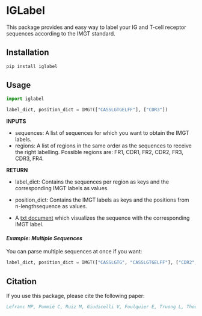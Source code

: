 # IGLabel

This package provides and easy way to label your IG and T-cell receptor sequences according to the IMGT standard. 

## Installation

```r
pip install iglabel
```

## Usage



```python
import iglabel

label_dict, position_dict = IMGT(["CASSLGTGELFF"], ["CDR3"])
```
**INPUTS**
- sequences: A list of sequences for which you want to obtain the IMGT labels.
- regions: A list of regions in the same order as the sequences to receive the right labelling. Possible regions are: FR1, CDR1, FR2, CDR2, FR3, CDR3, FR4.

**RETURN**


- label_dict: Contains the sequences per region as keys and the corresponding IMGT labels as values.

- position_dict: Contains the IMGT labels as keys and the positions from n-lengthsequence as values.

- A [txt document](output.txt) which visualizes the sequence with the corresponding IMGT label.

#### *Example: Multiple Sequences*

You can parse multiple sequences at once if you want:

```python
label_dict, position_dict = IMGT(["CASSLGTG", "CASSLGTGELFF"], ["CDR2", "CDR3"])
``` 



## Citation

If you use this package, please cite the following paper:

```bibtex
Lefranc MP, Pommié C, Ruiz M, Giudicelli V, Foulquier E, Truong L, Thouvenin-Contet V, Lefranc G. IMGT unique numbering for immunoglobulin and T cell receptor variable domains and Ig superfamily V-like domains. Dev Comp Immunol. 2003 Jan;27(1):55-77. doi: 10.1016/s0145-305x(02)00039-3. PMID: 12477501.
```
